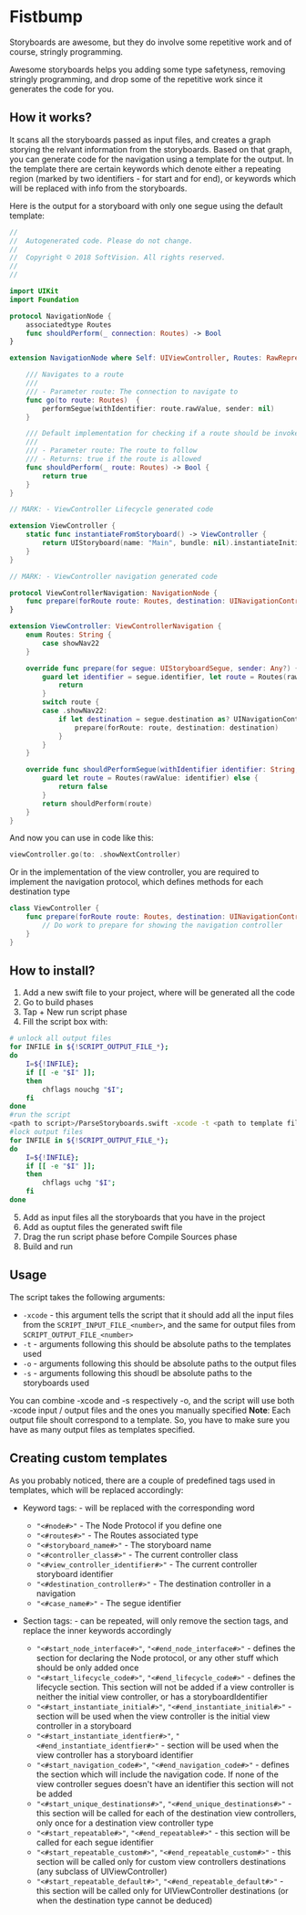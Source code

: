 # Fistbump

Storyboards are awesome, but they do involve some repetitive work and of course, stringly programming.

Awesome storyboards helps you adding some type safetyness, removing stringly programming, and drop some of the repetitive work since it generates the code for you.

## How it works?

It scans all the storyboards passed as input files, and creates a graph storying the relvant information from the storyboards. Based on that graph, you can generate code for the navigation using a template for the output.
In the template there are certain keywords which denote either a repeating region (marked by two identifiers - for start and for end), or keywords which will be replaced with info from the storyboards.

Here is the output for a storyboard with only one segue using the default template:

```swift
//
//  Autogenerated code. Please do not change.
//
//  Copyright © 2018 SoftVision. All rights reserved.
//
//

import UIKit
import Foundation

protocol NavigationNode {
    associatedtype Routes
    func shouldPerform(_ connection: Routes) -> Bool
}

extension NavigationNode where Self: UIViewController, Routes: RawRepresentable, Routes.RawValue == String {

    /// Navigates to a route
    ///
    /// - Parameter route: The connection to navigate to
    func go(to route: Routes)  {
        performSegue(withIdentifier: route.rawValue, sender: nil)
    }

    /// Default implementation for checking if a route should be invoked
    ///
    /// - Parameter route: The route to follow
    /// - Returns: true if the route is allowed
    func shouldPerform(_ route: Routes) -> Bool {
        return true
    }
}

// MARK: - ViewController Lifecycle generated code

extension ViewController {
    static func instantiateFromStoryboard() -> ViewController {
        return UIStoryboard(name: "Main", bundle: nil).instantiateInitialViewController() as! ViewController
    }
}

// MARK: - ViewController navigation generated code

protocol ViewControllerNavigation: NavigationNode {
    func prepare(forRoute route: Routes, destination: UINavigationController)
}

extension ViewController: ViewControllerNavigation {
    enum Routes: String {
        case showNav22
    }

    override func prepare(for segue: UIStoryboardSegue, sender: Any?) {
        guard let identifier = segue.identifier, let route = Routes(rawValue: identifier) else {
            return
        }
        switch route {
        case .showNav22:
            if let destination = segue.destination as? UINavigationController {
                prepare(forRoute: route, destination: destination)
            }
        }
    }

    override func shouldPerformSegue(withIdentifier identifier: String, sender: Any?) -> Bool {
        guard let route = Routes(rawValue: identifier) else {
            return false
        }
        return shouldPerform(route)
    }
}

```

And now you can use in code like this:

```swift
viewController.go(to: .showNextController)
```

Or in the implementation of the view controller, you are required to implement the navigation protocol, which defines methods for each destination type

```swift
class ViewController {
	func prepare(forRoute route: Routes, destination: UINavigationController) {
		// Do work to prepare for showing the navigation controller
	}
}


```


## How to install?

1. Add a new swift file to your project, where will be generated all the code
2. Go to build phases
3. Tap + New run script phase
4. Fill the script box with: 

```sh
# unlock all output files
for INFILE in ${!SCRIPT_OUTPUT_FILE_*};
do
    I=${!INFILE};
    if [[ -e "$I" ]];
    then
        chflags nouchg "$I";
    fi
done
#run the script
<path to script>/ParseStoryboards.swift -xcode -t <path to template file>
#lock output files
for INFILE in ${!SCRIPT_OUTPUT_FILE_*};
do
    I=${!INFILE};
    if [[ -e "$I" ]];
    then
        chflags uchg "$I";
    fi
done

```

5. Add as input files all the storyboards that you have in the project
6. Add as ouptut files the generated swift file
7. Drag the run script phase before Compile Sources phase 
8. Build and run

## Usage

The script takes the following arguments:
* `-xcode` - this argument tells the script that it should add all the input files from the `SCRIPT_INPUT_FILE_<number>`, and the same for output files from `SCRIPT_OUTPUT_FILE_<number>`
* `-t` - arguments following this should be absolute paths to the templates used
* `-o` - arguments following this should be absolute paths to the output files
* `-s` - arguments following this shoudl be absolute paths to the storyboards used

You can combine -xcode and -s respectively -o, and the script will use both -xcode input / output files and the ones you manually specified
**Note**: Each output file shoult correspond to a template. So, you have to make sure you have as many output files as templates specified.

## Creating custom templates

As you probably noticed, there are a couple of predefined tags used in templates, which will be replaced accordingly:

* Keyword tags: - will be replaced with the corresponding word
	-  `"<#node#>"` - The Node Protocol if you define one
    -  `"<#routes#>"` - The Routes associated type
    -  `"<#storyboard_name#>"` - The storyboard name 
    -  `"<#controller_class#>"` - The current controller class
    -  `"<#view_controller_identifier#>"` - The current controller storyboard identifier
    -  `"<#destination_controller#>"` - The destination controller in a navigation
    -  `"<#case_name#>"` - The segue identifier

* Section tags: - can be repeated, will only remove the section tags, and replace the inner keywords accordingly 
	-  `"<#start_node_interface#>"`, `"<#end_node_interface#>"` - defines the section for declaring the Node protocol, or any other stuff which should be only added once
    -  `"<#start_lifecycle_code#>"`, `"<#end_lifecycle_code#>"` - defines the lifecycle section. This section will not be added if a view controller is neither the initial view controller, or has a storyboardIdentifier
    -  `"<#start_instantiate_initial#>"`, `"<#end_instantiate_initial#>"` - section will be used when the view controller is the initial view controller in a storyboard
    -  `"<#start_instantiate_identfier#>"`, `"<#end_instantiate_identfier#>"` - section will be used when the view controller has a storyboard identifier
    -  `"<#start_navigation_code#>"`, `"<#end_navigation_code#>"` - defines the section which will include the navigation code. If none of the view controller segues doesn't have an identifier this section will not be added
    -  `"<#start_unique_destinations#>"`, `"<#end_unique_destinations#>"` - this section will be called for each of the destination view controllers, only once for a destination view controller type
    -  `"<#start_repeatable#>"`, `"<#end_repeatable#>"` - this section will be called for each segue identifier 
    -  `"<#start_repeatable_custom#>"`, `"<#end_repeatable_custom#>"` - this section will be called only for custom view controllers destinations (any subclass of UIViewController)
    -  `"<#start_repeatable_default#>"`, `"<#end_repeatable_default#>"` - this section will be called only for UIViewController destinations (or when the destination type cannot be deduced)


